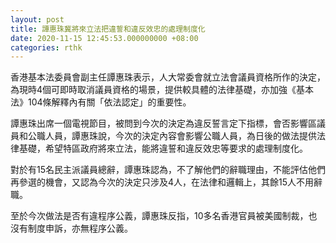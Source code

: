 ```yaml
---
layout: post
title: 譚惠珠冀將來立法把違誓和違反效忠的處理制度化
date: 2020-11-15 12:45:53.000000000 +08:00
categories: rthk
---
```


香港基本法委員會副主任譚惠珠表示，人大常委會就立法會議員資格所作的決定，為現時4個可即時取消議員資格的場景，提供較具體的法律基礎，亦加強《基本法》104條解釋內有關「依法認定」的重要性。

譚惠珠出席一個電視節目，被問到今次的決定為違反誓言定下指標，會否影響區議員和公職人員，譚惠珠說，今次的決定內容會影響公職人員，為日後的做法提供法律基礎，希望特區政府將來立法，能將違誓和違反效忠等要求的處理制度化。

對於有15名民主派議員總辭，譚惠珠認為，不了解他們的辭職理由，不能評估他們再參選的機會，又認為今次的決定只涉及4人，在法律和邏輯上，其餘15人不用辭職。

至於今次做法是否有違程序公義，譚惠珠反指，10多名香港官員被美國制裁，也沒有制度申訴，亦無程序公義。
